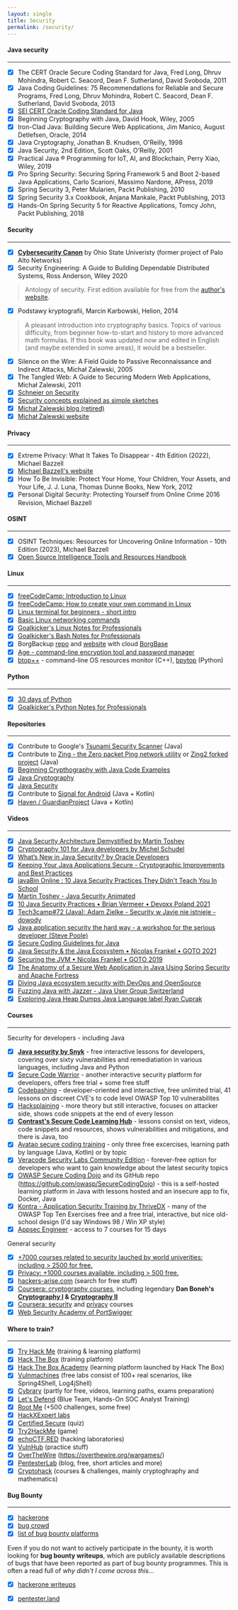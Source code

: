 ```yaml
---
layout: single
title: Security
permalink: /security/
---
```


#### Java security
---

- [x] The CERT Oracle Secure Coding Standard for Java, Fred Long, Dhruv Mohindra, Robert C. Seacord, Dean F. Sutherland, David Svoboda, 2011
- [x] Java Coding Guidelines: 75 Recommendations for Reliable and Secure Programs, Fred Long, Dhruv Mohindra, Robert C. Seacord, Dean F. Sutherland, David Svoboda, 2013
- [x] [SEI CERT Oracle Coding Standard for Java](https://wiki.sei.cmu.edu/confluence/display/java/SEI+CERT+Oracle+Coding+Standard+for+Java)
- [x] Beginning Cryptography with Java, David Hook, Wiley, 2005
- [x] Iron-Clad Java: Building Secure Web Applications, Jim Manico, August Detlefsen, Oracle, 2014
- [x] Java Cryptography, Jonathan B. Knudsen, O'Reilly, 1998
- [x] Java Security, 2nd Edition, Scott Oaks, O'Reilly, 2001
- [x] Practical Java ® Programming for IoT, AI, and Blockchain, Perry Xiao, Wiley, 2019
- [x] Pro Spring Security: Securing Spring Framework 5 and Boot 2-based Java Applications, Carlo Scarioni, Massimo Nardone, APress, 2019
- [x] Spring Security 3, Peter Mularien, Packt Publishing, 2010
- [x] Spring Security 3.x Cookbook, Anjana Mankale, Packt Publishing, 2013
- [x] Hands-On Spring Security 5 for Reactive Applications, Tomcy John, Packt Publishing, 2018

#### Security
---

- [x] **[Cybersecurity Canon](https://icdt.osu.edu/cybercanon/bookreviews)** by Ohio State Univeristy (former project of Palo Alto Networks)
- [x] Security Engineering: A Guide to Building Dependable Distributed Systems, Ross Anderson, Wiley 2020

> Antology of security. First edition available for free from the [author's website](https://www.cl.cam.ac.uk/~rja14/book.html).

- [x] Podstawy kryptografii, Marcin Karbowski, Helion, 2014

> A pleasant introduction into cryptography basics. Topics of various difficulty, from beginner how-to-start and history to more advanced math formulas.
If this book was updated now and edited in English (and maybe extended in some areas), it would be a bestseller.

- [x] Silence on the Wire: A Field Guide to Passive Reconnaissance and Indirect Attacks, Michał Zalewski, 2005
- [x] The Tangled Web: A Guide to Securing Modern Web Applications, Michał Zalewski, 2011
- [x] [Schneier on Security](https://www.schneier.com/)
- [x] [Security concepts explained as simple sketches](https://securityzines.com/)
- [x] [Michał Zalewski blog (retired)](https://lcamtuf.blogspot.com/)
- [x] [Michał Zalewski website](https://lcamtuf.coredump.cx/)

#### Privacy
---

- [x] Extreme Privacy: What It Takes To Disappear - 4th Edition (2022), Michael Bazzell
- [x] [Michael Bazzell's website](https://inteltechniques.com/index.html)
- [x] How To Be Invisible: Protect Your Home, Your Children, Your Assets, and Your Life, J. J. Luna, Thomas Dunne Books, New York, 2012
- [x] Personal Digital Security: Protecting Yourself from Online Crime 2016 Revision, Michael Bazzell

#### OSINT
---

- [x] OSINT Techniques: Resources for Uncovering Online Information - 10th Edition (2023), Michael Bazzell
- [x] [Open Source Intelligence Tools and Resources Handbook](https://i-intelligence.eu/uploads/public-documents/OSINT_Handbook_2020.pdf)

#### Linux
---

- [x] [freeCodeCamp: Introduction to Linux](https://www.freecodecamp.org/news/introduction-to-linux)
- [x] [freeCodeCamp: How to create your own command in Linux](https://www.freecodecamp.org/news/how-to-create-your-own-command-in-linux/)
- [x] [Linux terminal for beginners - short intro](https://www.freecodecamp.org/news/command-line-for-beginners/#ourfirstscript)
- [x] [Basic Linux networking commands](https://www.freecodecamp.org/news/linux-networking-commands-for-beginners/)
- [x] [Goalkicker's Linux Notes for Professionals](https://goalkicker.com/LinuxBook/)
- [x] [Goalkicker's Bash Notes for Professionals](https://goalkicker.com/BashBook/)
- [x] BorgBackup [repo](https://github.com/borgbackup) and [website](https://www.borgbackup.org/) with cloud [BorgBase](https://www.borgbase.com/)
- [x] [Age - command-line encryption tool and password manager](https://github.com/FiloSottile/age)
- [x] [btop++](https://github.com/aristocratos/btop) - command-line OS resources monitor (C++), [bpytop](https://github.com/aristocratos/bpytop) (Python)

#### Python
---

- [x] [30 days of Python](https://github.com/Asabeneh/30-Days-Of-Python)
- [x] [Goalkicker's Python Notes for Professionals](https://goalkicker.com/PythonBook/)

#### Repositories
---

- [x] Contribute to Google's [Tsunami Security Scanner](https://github.com/google/tsunami-security-scanner/blob/master/docs/contributing.md) (Java)
- [x] Contribute to [Zing - the Zero packet Ping network utility](https://github.com/wgilreath/zing) or [Zing2 forked project](https://github.com/mzacki/zing2) (Java)
- [x] [Beginning Crypthography with Java Code Examples](https://media.wiley.com/product_ancillary/30/07645963/DOWNLOAD/beg_crypto_examples.zip)
- [x] [Java Cryptography](https://resources.oreilly.com/examples/9781565924024/)
- [x] [Java Security](https://resources.oreilly.com/examples/9780596001575/)
- [x] Contribute to [Signal for Android](https://github.com/signalapp/Signal-Android) (Java + Kotlin)
- [x] [Haven / GuardianProject](https://github.com/guardianproject/haven) (Java + Kotlin)

#### Videos
---

- [x] [Java Security Architecture Demystified by Martin Toshev](https://www.youtube.com/watch?v=2GGQXPDYT6w)
- [x] [Cryptography 101 for Java developers by Michel Schudel](https://www.youtube.com/watch?v=itmNhVckTPc)
- [x] [What’s New in Java Security? by Oracle Developers](https://www.youtube.com/watch?v=dNoxScux2j0)
- [x] [Keeping Your Java Applications Secure - Cryptographic Improvements and Best Practices](https://www.youtube.com/watch?v=51OEq8_HyMY)
- [x] [javaBin Online : 10 Java Security Practices They Didn't Teach You In School](https://www.youtube.com/watch?v=rb59UOHrmSY)
- [x] [Martin Toshev - Java Security Animated](https://www.youtube.com/watch?v=6eWKS5FMESI)
- [x] [10 Java Security Practices • Brian Vermeer • Devoxx Poland 2021](https://www.youtube.com/watch?v=6kOjLP8tbL4)
- [x] [Tech3camp#72 (Java): Adam Zielke - Security w Javie nie istnieje - dowody](https://www.youtube.com/watch?v=BrjkjYhg_60)
- [x] [Java application security the hard way - a workshop for the serious developer (Steve Poole)](https://www.youtube.com/watch?v=p_2GQQtUu-g)
- [x] [Secure Coding Guidelines for Java](https://www.youtube.com/watch?v=4iEiKa1JmBU)
- [x] [Java Security & the Java Ecosystem • Nicolas Frankel • GOTO 2021](https://www.youtube.com/watch?v=uVob-4aXbxY)
- [x] [Securing the JVM • Nicolas Frankel • GOTO 2019](https://www.youtube.com/watch?v=sIuVbVbjZcw)
- [x] [The Anatomy of a Secure Web Application in Java Using Spring Security and Apache Fortress](https://www.youtube.com/watch?v=g3ENNk_vrjI)
- [x] [Diving Java ecosystem security with DevOps and OpenSource](https://www.youtube.com/watch?v=ZbR8cZCk9Cw)
- [x] [Fuzzing Java with Jazzer - Java User Group Switzerland](https://www.youtube.com/watch?v=YRporP5p1pc)
- [x] [Exploring Java Heap Dumps Java Language label Ryan Cuprak](www.youtube.com/watch?v=9Cnm2lFBe0I)

#### Courses
---

Security for developers - including Java

- [x] **[Java security by Snyk](https://learn.snyk.io/lessons/java/)** - free interactive lessons for developers, covering over sixty vulnerabilities and remediatiation in various languages, including Java and Python 
- [x] [Secure Code Warrior](https://www.securecodewarrior.com/) - another interactive security platform for developers, offers free trial + some free stuff
- [x] [Codebashing](https://www.codebashing.com/) - developer-oriented and interactive, free unlimited trial, 41 lessons on discreet CVE's to code level OWASP Top 10 vulnerabilites
- [x] [Hacksplaining](https://www.hacksplaining.com/lessons) - more theory but still interactive, focuses on attacker side, shows code snippets at the end of every lesson
- [x] **[Contrast's Secure Code Learning Hub](https://www.contrastsecurity.com/developer/learn#Contrast-Secure-Code-Lessons)** - lessons consist on text, videos, code snippets and resources, shows vulnerabilities and mitigations, and there is Java, too
- [x] [Avatao secure coding training](https://avatao.com/security-training/) - only three free excercises, learning path by language (Java, Kotlin) or by topic
- [x] [Veracode Security Labs Community Edition](https://info.veracode.com/security-labs-community-edition-signup.html) - forever-free option for developers who want to gain knowledge about the latest security topics
- [x] [OWASP Secure Coding Dojo](https://owasp.org/www-project-secure-coding-dojo/) and its GitHub repo (https://github.com/owasp/SecureCodingDojo) - this is a self-hosted learning platform in Java with lessons hosted and an insecure app to fix, Docker, Java
- [x] [Kontra - Application Security Training by ThriveDX](https://application.security/free/owasp-top-10) - many of the OWASP Top Ten Exercises free and a free trial, interactive, but nice old-school design (I'd say Windows 98 / Win XP style)
- [x] [Appsec Engineer](checkout.appsecengineer.com/free) - access to 7 courses for 15 days

General security

- [x] [+7000 courses related to security lauched by world univerities: including > 2500 for free.](https://www.classcentral.com/search?q=security)
- [x] [Privacy: +1000 courses available, including > 500 free.](https://www.classcentral.com/search?q=privacy)
- [x] [hackers-arise.com](https://www.hackers-arise.com/) (search for free stuff)
- [x] [Coursera: cryptography courses](https://www.coursera.org/search?query=cryptography&), including legendary **Dan Boneh's [Cryptography I](https://www.coursera.org/learn/crypto) & [Cryptography II](https://www.coursera.org/learn/crypto2)**
- [x] [Coursera: security](https://www.coursera.org/search?query=security&) and [privacy](https://www.coursera.org/search?query=privacy) courses
- [x] [Web Security Academy of PortSwigger](https://portswigger.net/web-security)

#### Where to train?
---

- [x] [Try Hack Me](https://tryhackme.com/) (training & learning platform)
- [x] [Hack The Box](https://www.hackthebox.com/) (training platform)
- [x] [Hack The Box Academy](https://academy.hackthebox.com/) (learning platform launched by Hack The Box)
- [x] [Vulnmachines](https://www.vulnmachines.com/) (free labs consist of 100+ real scenarios, like Spring4Shell, Log4jShell)
- [x] [Cybrary](https://cybrary.it/) (partly for free, videos, learning paths, exams preparation)
- [x] [Let's Defend](https://letsdefend.io/) (Blue Team, Hands-On SOC Analyst Training)
- [x] [Root Me](https://www.root-me.org/?lang=en) (+500 challenges, some free)
- [x] [HackXExpert labs](https://hackxpert.com/labs/)
- [x] [Certified Secure](https://www.certifiedsecure.com/) (quiz)
- [x] [Try2HackMe](https://try2hack.me/) (game)
- [x] [echoCTF.RED](https://echoctf.red/) (hacking laboratories)
- [x] [VulnHub](https://www.vulnhub.com/) (practice stuff)
- [x] [OverTheWire](https://overthewire.org/wargames/) (https://overthewire.org/wargames/)
- [x] [PentesterLab](https://pentesterlab.com/bootcamp) (blog, free, short articles and more)
- [x] [Cryptohack](https://cryptohack.org/courses/) (courses & challenges, mainly cryptoghraphy and mathematics)

#### Bug Bounty
---

- [x] [hackerone](https://www.hackerone.com)
- [x] [bug crowd](https://www.bugcrowd.com)
- [x] [list of bug bounty platforms](https://github.com/disclose/bug-bounty-platforms)

Even if you do not want to actively participate in the bounty, it is worth looking for **bug bounty writeups**,
which are publicly available descriptions of bugs that have been reported as part of bug bounty programmes. 
This is often a read full of *why didn't I come across this*...

- [x] [hackerone writeups](https://infosecwriteups.com/tagged/hackerone)
- [x] [pentester.land](https://pentester.land/writeups/)

